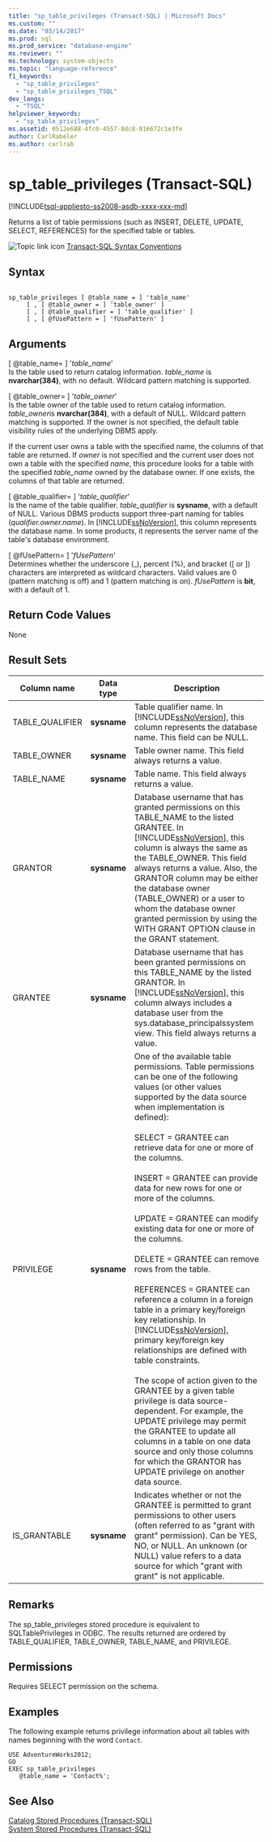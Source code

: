 ```yaml
---
title: "sp_table_privileges (Transact-SQL) | Microsoft Docs"
ms.custom: ""
ms.date: "03/14/2017"
ms.prod: sql
ms.prod_service: "database-engine"
ms.reviewer: ""
ms.technology: system-objects
ms.topic: "language-reference"
f1_keywords: 
  - "sp_table_privileges"
  - "sp_table_privileges_TSQL"
dev_langs: 
  - "TSQL"
helpviewer_keywords: 
  - "sp_table_privileges"
ms.assetid: 0512e688-4fc0-4557-8dc8-016672c1e3fe
author: CarlRabeler
ms.author: carlrab
---
```

# sp_table_privileges (Transact-SQL)

[!INCLUDE[tsql-appliesto-ss2008-asdb-xxxx-xxx-md](../../includes/tsql-appliesto-ss2008-asdb-xxxx-xxx-md.md)]

  Returns a list of table permissions (such as INSERT, DELETE, UPDATE, SELECT, REFERENCES) for the specified table or tables.  
  
 ![Topic link icon](../../database-engine/configure-windows/media/topic-link.gif "Topic link icon") [Transact-SQL Syntax Conventions](../../t-sql/language-elements/transact-sql-syntax-conventions-transact-sql.md)  
  
## Syntax  
  
```  
  
sp_table_privileges [ @table_name = ] 'table_name'     
     [ , [ @table_owner = ] 'table_owner' ]   
     [ , [ @table_qualifier = ] 'table_qualifier' ]   
     [ , [ @fUsePattern = ] 'fUsePattern' ]  
```  
  
## Arguments  
 [ @table_name= ] '*table_name*'  
 Is the table used to return catalog information. *table_name* is **nvarchar(**384**)**, with no default. Wildcard pattern matching is supported.  
  
 [ @table_owner= ] '*table_owner*'  
 Is the table owner of the table used to return catalog information. *table_owner*is **nvarchar(**384**)**, with a default of NULL. Wildcard pattern matching is supported. If the owner is not specified, the default table visibility rules of the underlying DBMS apply.  
  
 If the current user owns a table with the specified name, the columns of that table are returned. If *owner* is not specified and the current user does not own a table with the specified *name*, this procedure looks for a table with the specified *table_name* owned by the database owner. If one exists, the columns of that table are returned.  
  
 [ @table_qualifier= ] '*table_qualifier*'  
 Is the name of the table qualifier. *table_qualifier* is **sysname**, with a default of NULL. Various DBMS products support three-part naming for tables (*qualifier.owner.name*). In [!INCLUDE[ssNoVersion](../../includes/ssnoversion-md.md)], this column represents the database name. In some products, it represents the server name of the table's database environment.  
  
 [ @fUsePattern= ] '*fUsePattern*'  
 Determines whether the underscore (_), percent (%), and bracket ([ or ]) characters are interpreted as wildcard characters. Valid values are 0 (pattern matching is off) and 1 (pattern matching is on). *fUsePattern* is **bit**, with a default of 1.  
  
## Return Code Values  
 None  
  
## Result Sets  
  
|Column name|Data type|Description|  
|-----------------|---------------|-----------------|  
|TABLE_QUALIFIER|**sysname**|Table qualifier name. In [!INCLUDE[ssNoVersion](../../includes/ssnoversion-md.md)], this column represents the database name. This field can be NULL.|  
|TABLE_OWNER|**sysname**|Table owner name. This field always returns a value.|  
|TABLE_NAME|**sysname**|Table name. This field always returns a value.|  
|GRANTOR|**sysname**|Database username that has granted permissions on this TABLE_NAME to the listed GRANTEE. In [!INCLUDE[ssNoVersion](../../includes/ssnoversion-md.md)], this column is always the same as the TABLE_OWNER. This field always returns a value. Also, the GRANTOR column may be either the database owner (TABLE_OWNER) or a user to whom the database owner granted permission by using the WITH GRANT OPTION clause in the GRANT statement.|  
|GRANTEE|**sysname**|Database username that has been granted permissions on this TABLE_NAME by the listed GRANTOR. In [!INCLUDE[ssNoVersion](../../includes/ssnoversion-md.md)], this column always includes a database user from the sys.database_principalssystem view. This field always returns a value.|  
|PRIVILEGE|**sysname**|One of the available table permissions. Table permissions can be one of the following values (or other values supported by the data source when implementation is defined):<br /><br /> SELECT = GRANTEE can retrieve data for one or more of the columns.<br /><br /> INSERT = GRANTEE can provide data for new rows for one or more of the columns.<br /><br /> UPDATE = GRANTEE can modify existing data for one or more of the columns.<br /><br /> DELETE = GRANTEE can remove rows from the table.<br /><br /> REFERENCES = GRANTEE can reference a column in a foreign table in a primary key/foreign key relationship. In [!INCLUDE[ssNoVersion](../../includes/ssnoversion-md.md)], primary key/foreign key relationships are defined with table constraints.<br /><br /> The scope of action given to the GRANTEE by a given table privilege is data source-dependent. For example, the UPDATE privilege may permit the GRANTEE to update all columns in a table on one data source and only those columns for which the GRANTOR has UPDATE privilege on another data source.|  
|IS_GRANTABLE|**sysname**|Indicates whether or not the GRANTEE is permitted to grant permissions to other users (often referred to as "grant with grant" permission). Can be YES, NO, or NULL. An unknown (or NULL) value refers to a data source for which "grant with grant" is not applicable.|  
  
## Remarks  
 The sp_table_privileges stored procedure is equivalent to SQLTablePrivileges in ODBC. The results returned are ordered by TABLE_QUALIFIER, TABLE_OWNER, TABLE_NAME, and PRIVILEGE.  
  
## Permissions  
 Requires SELECT permission on the schema.  
  
## Examples  
 The following example returns privilege information about all tables with names beginning with the word `Contact`.  
  
```  
USE AdventureWorks2012;  
GO  
EXEC sp_table_privileges   
   @table_name = 'Contact%';  
```  
  
## See Also  
 [Catalog Stored Procedures &#40;Transact-SQL&#41;](../../relational-databases/system-stored-procedures/catalog-stored-procedures-transact-sql.md)   
 [System Stored Procedures &#40;Transact-SQL&#41;](../../relational-databases/system-stored-procedures/system-stored-procedures-transact-sql.md)  
  
  
